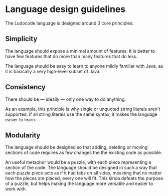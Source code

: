 # Language design guidelines

The Ludocode language is designed around 3 core principles:

## Simplicity

The language should expose a minimal amount of features. It is better to have few features that do more than many features that do less.

The language should be easy to learn to anyone mildly familiar with Java, as it is basically a very high-level subset of Java.

## Consistency

There should be &mdash; ideally &mdash; only one way to do anything.

As an example, this principle is why single or unquoted string literals aren't supported. If all string literals use the same syntax, it makes the language easier to learn.

## Modularity

The language should be designed so that adding, deleting or moving sections of code requires as few changes the the existing code as possible.

An useful metaphor would be a puzzle, with each piece representing a section of the code. The language should be designed in such a way that each puzzle piece acts as if it had tabs on all sides, meaining that no matter how the pieces are placed, every one will fit. This kinda defeats the purpose of a puzzle, but helps making the language more versatile and easier to work with.
